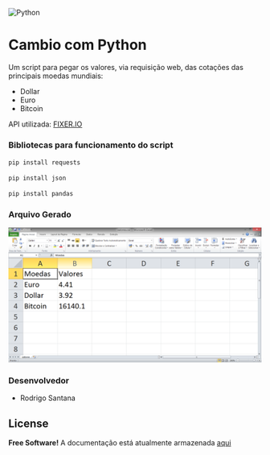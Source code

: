 ![Python](https://www.python.org/static/img/python-logo@2x.png)

# Cambio com Python
Um script para pegar os valores, via requisição web, das cotações das principais moedas mundiais:
  - Dollar
  - Euro
  - Bitcoin

API utilizada: [FIXER.IO](https://fixer.io/)

### Bibliotecas para funcionamento do script
```sh
pip install requests
```
```sh
pip install json
```
```sh
pip install pandas
```

### Arquivo Gerado
![Aplicação](ValoresExcel.PNG)

### Desenvolvedor

 - Rodrigo Santana

License
----
**Free Software!** A documentação está atualmente armazenada [aqui](https://github.com/rssrodrigo/cambio-moedas)